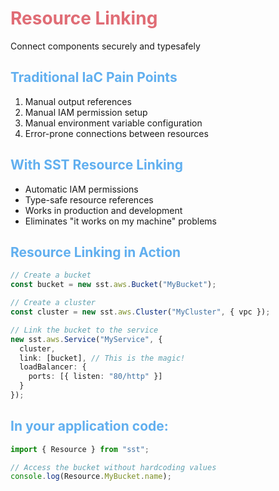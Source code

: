 # Resource Linking

<SharedInfoBox title="The Game Changer" type="warning" icon="⚠️">
  Connect components securely and typesafely
</SharedInfoBox>

<div class="grid grid-cols-2 gap-4 mt-4">
<div>

## Traditional IaC Pain Points
1. <span class="text-red-300">Manual output references</span>
2. <span class="text-red-300">Manual IAM permission setup</span>
3. <span class="text-red-300">Manual environment variable configuration</span>
4. <span class="text-red-300">Error-prone connections between resources</span>

## With SST Resource Linking
- <span class="text-green-300 font-bold">Automatic IAM permissions</span>
- <span class="text-green-300 font-bold">Type-safe resource references</span>
- <span class="text-green-300 font-bold">Works in production and development</span>
- <span class="text-green-300 font-bold">Eliminates "it works on my machine" problems</span>

</div>
<div>

## Resource Linking in Action

<SSTCodeExample title="Linking Resources" description="Automatically connect components and set up permissions">

```ts
// Create a bucket
const bucket = new sst.aws.Bucket("MyBucket");

// Create a cluster
const cluster = new sst.aws.Cluster("MyCluster", { vpc });

// Link the bucket to the service
new sst.aws.Service("MyService", {
  cluster,
  link: [bucket], // This is the magic!
  loadBalancer: {
    ports: [{ listen: "80/http" }]
  }
});
```

</SSTCodeExample>

## In your application code:

```ts
import { Resource } from "sst";

// Access the bucket without hardcoding values
console.log(Resource.MyBucket.name);
```

</div>
</div>

<style>
h1 {
  color: #E06C75;
}
h2 {
  color: #61AFEF;
}
</style> 